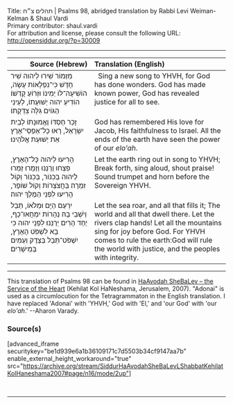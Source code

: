 <html>
<head></head>
<body>
Title: תהלים צ״ח | Psalms 98, abridged translation by Rabbi Levi Weiman-Kelman & Shaul Vardi<br />
Primary contributor: shaul.vardi<br />
For attribution and license, please consult the following URL: <a href="http://opensiddur.org/?p=30009">http://opensiddur.org/?p=30009</a>
<p />
<hr />

<table style="margin-left: auto;margin-right: auto;" class="draggable">
<thead><tr><th id="x" style="text-align: right;">Source (Hebrew)</th><th style="text-align: left;">Translation (English)</th></tr></thead>
<tbody>
<tr><td style="vertical-align:top;">
<div class="liturgy"><span lang="he">
מִזְמוֹר 
שִׁירוּ לַיהוה שִׁיר חָדָשׁ 
כִּי־נִפְלָאוֹת עָשָׂה, 
הוֹשִׁיעָה־לּוֹ יְמִינוֹ וּזְרוֹעַ קָדְשׁוֹ׃ 
הוֹדִיעַ יהוה יְשׁוּעָתוֹ, לְעֵינֵי הַגּוֹיִם גִּלָּה צִדְקָתוֹ׃ 
</span></div></td>
 
<td style="vertical-align:top;">
<div class="english">
&nbsp;
Sing a new song to YHVH, 
for God has done wonders.
God has made known power, 
God has revealed justice for all to see.
</div></td></tr>


<tr><td style="vertical-align:top;">
<div class="liturgy"><span lang="he">
זָכַר חַסְדּוֹ 
וֶאֱמוּנָתוֹ לְבֵית יִשְׂרָאֵל, 
רָאוּ כָל־אַפְסֵי־אָרֶץ אֵת יְשׁוּעַת אֱלֹהֵינוּ׃ 
</span></div></td>
 
<td style="vertical-align:top;">
<div class="english">
God has remembered His love for Jacob,
His faithfulness to Israel.
All the ends of the earth have seen the power of our <em>elo'ah</em>.
</div></td></tr>


<tr><td style="vertical-align:top;">
<div class="liturgy"><span lang="he">
הָרִיעוּ לַיהוה כָּל־הָאָרֶץ, 
פִּצְחוּ וְרַנְּנוּ וְזַמֵּרוּ׃ 
זַמְּרוּ לַיהוה בְּכִנּוֹר, בְּכִנּוֹר וְקוֹל זִמְרָה׃ 
בַּחֲצֹצְרוֹת וְקוֹל שׁוֹפָר, הָרִיעוּ לִפְנֵי הַמֶּלֶךְ יהוה׃ 
 </span></div></td>
 
<td style="vertical-align:top;">
<div class="english">
Let the earth ring out in song to YHVH;
Break forth, sing aloud, shout praise!
&nbsp;
Sound trumpet and horn before the Sovereign YHVH.
</div></td></tr>


<tr><td style="vertical-align:top;">
<div class="liturgy"><span lang="he">
יִרְעַם הַיָּם וּמְלֹאוֹ, 
תֵּבֵל וְיֹשְׁבֵי בָהּ׃ 
נְהָרוֹת יִמְחֲאוּ־כָף, 
יַחַד הָרִים יְרַנֵּנוּ׃ 
לִפְנֵי יהוה כִּי בָא לִשְׁפֹּט הָאָרֶץ, 
יִשְׁפֹּט־תֵּבֵל בְּצֶדֶק 
וְעַמִּים בְּמֵישָׁרִים׃ 
</span></div></td>
 
<td style="vertical-align:top;">
<div class="english">
Let the sea roar, and all that fills it;
The world and all that dwell there. 
Let the rivers clap hands!
Let all the mountains sing for joy before God.
For YHVH comes to rule the earth׃ 
God will rule the world with justice, 
and the peoples with integrity.
</div></td></tr>
</tbody></table>

<hr />

This translation of Psalms 98 can be found in <a href="http://opensiddur.org/?p=12061">HaAvodah SheBaLev – the Service of the Heart</a> (Kehilat Kol HaNeshama, Jerusalem, 2007). "Adonai" is used as a circumlocution for the Tetragrammaton in the English translation.  I have replaced 'Adonai' with 'YHVH,' God with 'El,' and 'our God' with 'our <em>elo'ah</em>.' --Aharon Varady.

<h3>Source(s)</h3>

[advanced_iframe securitykey="be1d939e6a1b36109171c7d5503b34cf9147aa7b" enable_external_height_workaround="true" src="https://archive.org/stream/SiddurHaAvodahSheBaLevLShabbatKehilatKolHaneshama2007#page/n16/mode/2up"]

&nbsp;

<hr />

&nbsp;
</body>
</html>